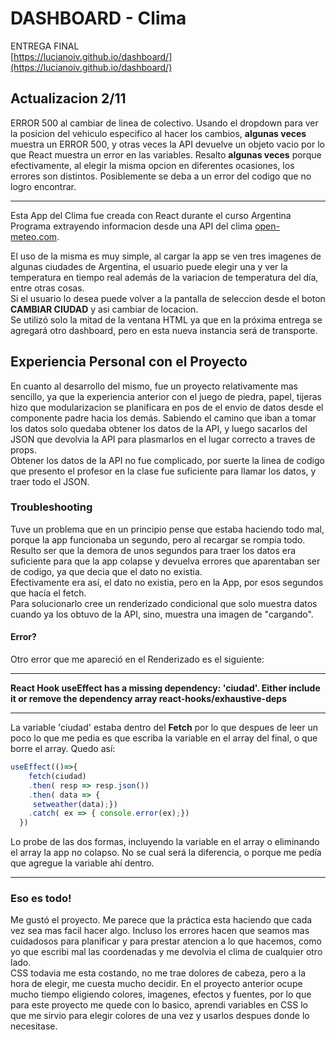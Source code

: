 # DASHBOARD - Clima

ENTREGA FINAL <br> [https://lucianoiv.github.io/dashboard/](https://lucianoiv.github.io/dashboard/)<br>

## Actualizacion 2/11

ERROR 500 al cambiar de linea de colectivo. Usando el dropdown para ver la posicion del vehiculo especifico al hacer los cambios, **algunas veces** muestra un ERROR 500, y otras veces la API devuelve un objeto vacio por lo que React muestra un error en las variables.
Resalto **algunas veces** porque efectivamente, al elegir la misma opcion en diferentes ocasiones, los errores son distintos.
Posiblemente se deba a un error del codigo que no logro encontrar.
___


Esta App del Clima fue creada con React durante el curso Argentina Programa extrayendo informacion desde una API del clima [open-meteo.com](https://open-meteo.com/en/docs).

El uso de la misma es muy simple, al cargar la app se ven tres imagenes de algunas ciudades de Argentina, el usuario puede elegir una y ver la temperatura en tiempo real además de la variacion de temperatura del día, entre otras cosas.<br>
Si el usuario lo desea puede volver a la pantalla de seleccion desde el boton **CAMBIAR CIUDAD** y asi cambiar de locacion.<br>
Se utilizó solo la mitad de la ventana HTML ya que en la próxima entrega se agregará otro dashboard, pero en esta nueva instancia será de transporte.

## Experiencia Personal con el Proyecto

En cuanto al desarrollo del mismo, fue un proyecto relativamente mas sencillo, ya que la experiencia anterior con el juego de piedra, papel, tijeras hizo que modularizacion se planificara en pos de el envio de datos desde el componente padre hacia los demás. Sabiendo el camino que iban a tomar los datos solo quedaba obtener los datos de la API, y luego sacarlos del JSON que devolvia la API para plasmarlos en el lugar correcto a traves de props.<br>
Obtener los datos de la API no fue complicado, por suerte la linea de codigo que presento el profesor en la clase fue suficiente para llamar los datos, y traer todo el JSON.

### Troubleshooting

Tuve un problema que en un principio pense que estaba haciendo todo mal, porque la app funcionaba un segundo, pero al recargar se rompia todo. Resulto ser que la demora de unos segundos para traer los datos era suficiente para que la app colapse y devuelva errores que aparentaban ser de codigo, ya que decia que el dato no existia.<br>
Efectivamente era así, el dato no existia, pero en la App, por esos segundos que hacía el fetch.<br>
Para solucionarlo cree un renderizado condicional que solo muestra datos cuando ya los obtuvo de la API, sino, muestra una imagen de "cargando".<br>

#### Error?

Otro error que me apareció en el Renderizado es el siguiente:<br>
___
**React Hook useEffect has a missing dependency: 'ciudad'. Either include it or remove the dependency array  react-hooks/exhaustive-deps**
___

La variable 'ciudad' estaba dentro del **Fetch** por lo que despues de leer un poco lo que me pedia es que escriba la variable en el array del final, o que borre el array. Quedo así:

```js
useEffect(()=>{
    fetch(ciudad)
    .then( resp => resp.json())
    .then( data => {
     setweather(data);})
    .catch( ex => { console.error(ex);})
  })
```
Lo probe de las dos formas, incluyendo la variable en el array o eliminando el array la app no colapso. No se cual será la diferencia, o porque me pedía que agregue la variable ahí dentro.<br>
***
### Eso es todo!

Me gustó el proyecto. Me parece que la práctica esta haciendo que cada vez sea mas facil hacer algo. Incluso los errores hacen que seamos mas cuidadosos para planificar y para prestar atencion a lo que hacemos, como yo que escribi mal las coordenadas y me devolvia el clima de cualquier otro lado. <br>
CSS todavia me esta costando, no me trae dolores de cabeza, pero a la hora de elegir, me cuesta mucho decidir. En el proyecto anterior ocupe mucho tiempo eligiendo colores, imagenes, efectos y fuentes, por lo que para este proyecto me quede con lo basico, aprendi variables en CSS lo que me sirvio para elegir colores de una vez y usarlos despues donde lo necesitase.